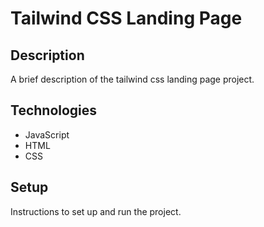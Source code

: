 # Tailwind CSS Landing Page

## Description

A brief description of the tailwind css landing page project.

## Technologies

- JavaScript
- HTML
- CSS

## Setup

Instructions to set up and run the project.
